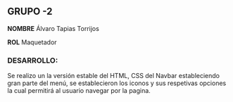 ## GRUPO  -2

**NOMBRE**  Álvaro Tapias Torrijos 

**ROL** Maquetador

### DESARROLLO:

Se realizo un la versión estable del HTML, CSS del Navbar estableciendo gran parte del menú, se establecieron los iconos y sus respetivas opciones  la cual permitirá al usuario navegar por la pagina.